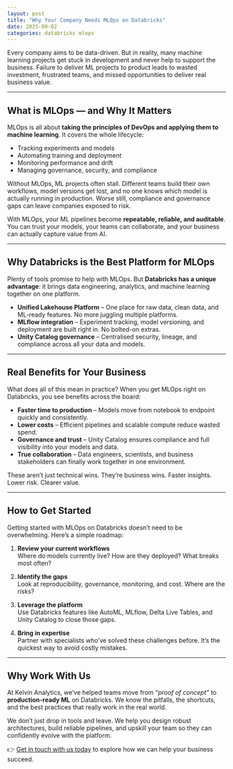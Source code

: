 ```yaml
---
layout: post
title: "Why Your Company Needs MLOps on Databricks"
date: 2025-09-02
categories: databricks mlops
---
```


Every company aims to be data-driven. But in reality, many machine learning projects get stuck in development and never help to support the business. Failure to deliver ML projects to product leads to wasted investment, frustrated teams, and missed opportunities to deliver real business value.


---

## What is MLOps — and Why It Matters

MLOps is all about **taking the principles of DevOps and applying them to machine learning**. It covers the whole lifecycle:

- Tracking experiments and models
- Automating training and deployment
- Monitoring performance and drift
- Managing governance, security, and compliance

Without MLOps, ML projects often stall. Different teams build their own workflows, model versions get lost, and no one knows which model is actually running in production. Worse still, compliance and governance gaps can leave companies exposed to risk.

With MLOps, your ML pipelines become **repeatable, reliable, and auditable**. You can trust your models, your teams can collaborate, and your business can actually capture value from AI.

---

## Why Databricks is the Best Platform for MLOps

Plenty of tools promise to help with MLOps. But **Databricks has a unique advantage**: it brings data engineering, analytics, and machine learning together on one platform.

- **Unified Lakehouse Platform** – One place for raw data, clean data, and ML-ready features. No more juggling multiple platforms.
- **MLflow integration** – Experiment tracking, model versioning, and deployment are built right in. No bolted-on extras.
- **Unity Catalog governance** – Centralised security, lineage, and compliance across all your data and models.

---

## Real Benefits for Your Business

What does all of this mean in practice? When you get MLOps right on Databricks, you see benefits across the board:

- **Faster time to production** – Models move from notebook to endpoint quickly and consistently.
- **Lower costs** – Efficient pipelines and scalable compute reduce wasted spend.
- **Governance and trust** – Unity Catalog ensures compliance and full visibility into your models and data.
- **True collaboration** – Data engineers, scientists, and business stakeholders can finally work together in one environment.

These aren’t just technical wins. They’re business wins. Faster insights. Lower risk. Clearer value.

---

## How to Get Started

Getting started with MLOps on Databricks doesn’t need to be overwhelming. Here’s a simple roadmap:

1. **Review your current workflows**  
   Where do models currently live? How are they deployed? What breaks most often?

2. **Identify the gaps**  
   Look at reproducibility, governance, monitoring, and cost. Where are the risks?

3. **Leverage the platform**  
   Use Databricks features like AutoML, MLflow, Delta Live Tables, and Unity Catalog to close those gaps.

4. **Bring in expertise**  
   Partner with specialists who’ve solved these challenges before. It’s the quickest way to avoid costly mistakes.

---

## Why Work With Us

At Kelvin Analytics, we’ve helped teams move from *“proof of concept”* to **production-ready ML** on Databricks. We know the pitfalls, the shortcuts, and the best practices that really work in the real world.

We don’t just drop in tools and leave. We help you design robust architectures, build reliable pipelines, and upskill your team so they can confidently evolve with the platform. 

👉 <a href="#contact" class="button">Get in touch with us today</a> to explore how we can help your business succeed.